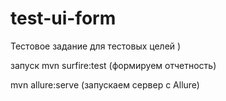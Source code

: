 # test-ui-form
Тестовое задание для тестовых целей )

запуск 
mvn surfire:test (формируем отчетность)

mvn allure:serve (запускаем сервер с Allure)
